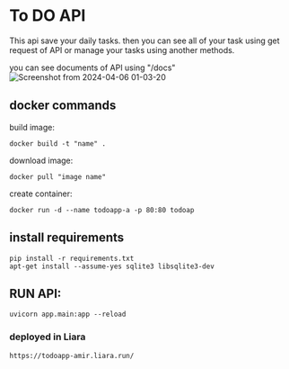 # To DO API

This api save your daily tasks.
then you can see all of your task using get request of API or manage your tasks using another methods.

you can see documents of API using "/docs"
![Screenshot from 2024-04-06 01-03-20](https://github.com/Amirfatemi7/pyDeploy/assets/44161833/d1207657-4823-4572-8ea3-99d4264816fb)

## docker commands
build image:
```
docker build -t "name" .
```
download image:
```
docker pull "image name"
```
create container:
```
docker run -d --name todoapp-a -p 80:80 todoap
```

## install requirements
```
pip install -r requirements.txt
apt-get install --assume-yes sqlite3 libsqlite3-dev
```
## RUN API:
```
uvicorn app.main:app --reload
```
### deployed in Liara
```
https://todoapp-amir.liara.run/
```